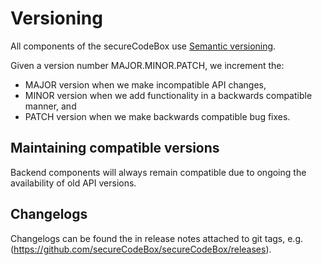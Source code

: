 <!--
SPDX-FileCopyrightText: the secureCodeBox authors

SPDX-License-Identifier: Apache-2.0
-->

# Versioning

All components of the secureCodeBox use [Semantic versioning](https://semver.org/).

Given a version number MAJOR.MINOR.PATCH, we increment the:

- MAJOR version when we make incompatible API changes,
- MINOR version when we add functionality in a backwards compatible manner, and
- PATCH version when we make backwards compatible bug fixes.

## Maintaining compatible versions

Backend components will always remain compatible due to ongoing the availability of old API versions.

## Changelogs

Changelogs can be found the in release notes attached to git tags, e.g. (https://github.com/secureCodeBox/secureCodeBox/releases).
